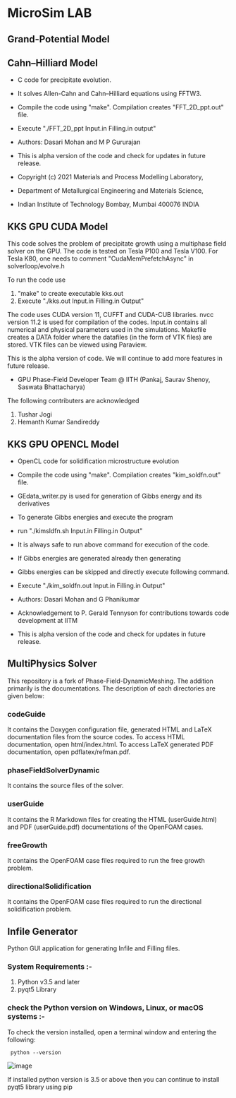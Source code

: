 # MicroSim LAB


## Grand-Potential Model 


## Cahn–Hilliard Model
 * C code for precipitate evolution. 
 * It solves Allen-Cahn and Cahn–Hilliard equations using FFTW3.  
 * Compile the code using "make". Compilation creates "FFT_2D_ppt.out" file. 
 * Execute "./FFT_2D_ppt Input.in Filling.in output" 

 * Authors: Dasari Mohan and M P Gururajan

 * This is alpha version of the code and check for updates in future release. 

 * Copyright (c) 2021 Materials and Process Modelling Laboratory,
 * Department of Metallurgical Engineering and Materials Science, 
 * Indian Institute of Technology Bombay, Mumbai 400076 INDIA

## KKS GPU CUDA Model
This code solves the problem of precipitate growth using a multiphase field solver on the GPU.
The code is tested on Tesla P100 and Tesla V100.
For Tesla K80, one needs to comment "CudaMemPrefetchAsync" in solverloop/evolve.h

To run the code use 
1. "make" to create executable kks.out
2. Execute "./kks.out Input.in Filling.in Output"

The code uses CUDA version 11, CUFFT and CUDA-CUB libraries. 
nvcc version 11.2 is used for compilation of the codes.
Input.in contains all numerical and physical parameters used in the simulations. 
Makefile creates a  DATA folder where the datafiles (in the form of VTK files) are stored.
VTK files can be viewed using Paraview.

This is the alpha version of code. We will continue to add more features in future release.


- GPU Phase-Field Developer Team @ IITH
(Pankaj, Saurav Shenoy, Saswata Bhattacharya)

The following contributers are acknowledged
1. Tushar Jogi
2. Hemanth Kumar Sandireddy

## KKS GPU OPENCL Model

* OpenCL code for solidification microstructure evolution 

* Compile the code using "make". Compilation creates "kim_soldfn.out" file. 
* GEdata_writer.py is used for generation of Gibbs energy and its derivatives
* To generate Gibbs energies and execute the program
* run "./kimsldfn.sh  Input.in Filling.in Output"
* It is always safe to run above command for execution of the code.

* If Gibbs energies are generated already then generating 
* Gibbs energies can be skipped and directly execute following command.
* Execute "./kim_soldfn.out Input.in Filling.in Output" 

* Authors: Dasari Mohan and G Phanikumar
* Acknowledgement to P. Gerald Tennyson for contributions towards code development at IITM

* This is alpha version of the code and check for updates in future release. 

## MultiPhysics Solver
This repository is a fork of Phase-Field-DynamicMeshing. The addition primarily is the documentations. The description of each directories are given below:

### codeGuide

It contains the Doxygen configuration file, generated HTML and LaTeX documentation files from the source codes. To access HTML documentation, open html/index.html. To access LaTeX generated PDF documentation, open pdflatex/refman.pdf.

### phaseFieldSolverDynamic

It contains the source files of the solver.

### userGuide

It contains the R Markdown files for creating the HTML (userGuide.html) and PDF (userGuide.pdf) documentations of the OpenFOAM cases.

### freeGrowth

It contains the OpenFOAM case files required to run the free growth problem.

### directionalSolidification

It contains the OpenFOAM case files required to run the directional solidification problem.


## Infile Generator
Python GUI application for generating Infile and Filling files.

### System Requirements :-
   1) Python v3.5 and later 
   2) pyqt5 Library


### check the Python version on Windows, Linux, or macOS systems :-
To check the version installed, open a terminal window and entering the following:
   
     python --version
![image](https://user-images.githubusercontent.com/20612971/136605964-7aa1de15-1474-4e2f-963b-c3a28c3c6cb1.png)

If installed python version is 3.5 or above then you can continue to install pyqt5 library using pip 
